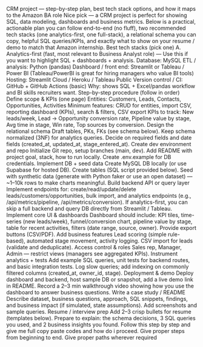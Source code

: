 CRM project — step-by-step plan, best tech stack options, and how it maps to the Amazon BA role Nice pick — a CRM project is perfect for showing SQL, data modeling, dashboards and business metrics. Below is a practical, actionable plan you can follow end-to-end (no fluff), two recommended tech stacks (one analytics-first, one full-stack), a relational schema you can copy, helpful SQL queries/KPIs, and exactly what to show on your resume / demo to match that Amazon internship. Best tech stacks (pick one) A. Analytics-first (fast, most relevant to Business Analyst role) — Use this if you want to highlight SQL + dashboards + analysis. Database: MySQL ETL / analysis: Python (pandas) Dashboard / front end: Streamlit or Tableau / Power BI (Tableau/PowerBI is great for hiring managers who value BI tools) Hosting: Streamlit Cloud / Heroku / Tableau Public Version control / CI: GitHub + GitHub Actions (basic) Why: shows SQL + Excel/pandas workflow and BI skills recruiters want. Step-by-step procedure (follow in order) Define scope & KPIs (one page) Entities: Customers, Leads, Contacts, Opportunities, Activities Minimum features: CRUD for entities, import CSV, reporting dashboard (KPIs), search & filters, CSV export KPIs to track: New leads/week, Lead → Opportunity conversion rate, Pipeline value by stage, Avg time in stage, Win rate, Top sources by conversion. Design the relational schema Draft tables, PKs, FKs (see schema below). Keep schema normalized (3NF) for analytics queries. Decide on required fields and date fields (created_at, updated_at, stage_entered_at). Create dev environment and repo Initialize Git repo, setup branches (main, dev). Add README with project goal, stack, how to run locally. Create .env.example for DB credentials. Implement DB + seed data Create MySQL DB locally (or use Supabase for hosted DB). Create tables (SQL script provided below). Seed with synthetic data (generate with Python faker or use an open dataset) — ~1–10k rows to make charts meaningful. Build backend API or query layer Implement endpoints for: create/read/update/delete leads/customers/opportunities, bulk import, and analytics endpoints (e.g., /api/metrics/pipeline, /api/metrics/conversion). If analytics-first, you can skip a full backend and query DB directly from Streamlit / Tableau. Implement core UI & dashboards Dashboard should include: KPI tiles, time-series (new leads/week), funnel/conversion chart, pipeline value by stage, table for recent activities, filters (date range, source, owner). Provide export buttons (CSV/PDF). Add business features Lead scoring (simple rule-based), automated stage movement, activity logging. CSV import for leads (validate and deduplicate). Access control & roles Sales rep, Manager, Admin — restrict views (managers see aggregated KPIs). Instrument analytics + tests Add example SQL queries, unit tests for backend routes, and basic integration tests. Log slow queries; add indexing on commonly filtered columns (created_at, owner_id, stage). Deployment & demo Deploy dashboard and backend, host sample DB or snapshot, add a live demo link in README. Record a 2–3 min walkthrough video showing how you use the dashboard to answer business questions. Write a case study / README Describe dataset, business questions, approach, SQL snippets, findings, and business impact (if simulated, state assumptions). Add screenshots and sample queries. Resume / interview prep Add 2–3 crisp bullets for resume (templates below). Prepare to explain: the schema decisions, 3 SQL queries you used, and 2 business insights you found. Follow this step by step and give me full copy paste codes and how do i proceed. Give proper steps from beginning to end. Give proper paths wherever required